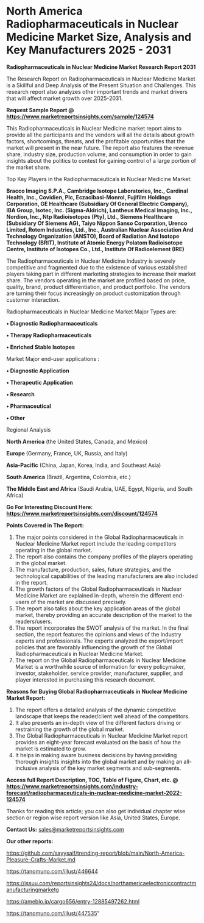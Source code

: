 # North America Radiopharmaceuticals in Nuclear Medicine Market Size, Analysis and Key Manufacturers 2025 - 2031

<strong>Radiopharmaceuticals in Nuclear Medicine Market Research Report 2031</strong>

The Research Report on Radiopharmaceuticals in Nuclear Medicine Market is a Skillful and Deep Analysis of the Present Situation and Challenges. This research report also analyzes other important trends and market drivers that will affect market growth over 2025-2031.

<strong>Request Sample Report @ <a href=https://www.marketreportsinsights.com/sample/124574>https://www.marketreportsinsights.com/sample/124574</a></strong>

This Radiopharmaceuticals in Nuclear Medicine market report aims to provide all the participants and the vendors will all the details about growth factors, shortcomings, threats, and the profitable opportunities that the market will present in the near future. The report also features the revenue share, industry size, production volume, and consumption in order to gain insights about the politics to contest for gaining control of a large portion of the market share.

Top Key Players in the Radiopharmaceuticals in Nuclear Medicine Market:

<strong>Bracco Imaging S.P.A., Cambridge Isotope Laboratories, Inc., Cardinal Health, Inc., Covidien, Plc, Eczacibasi-Monrol, Fujifilm Holdings Corporation, GE Healthcare (Subsidiary Of General Electric Company), IBA Group, Isotec, Inc. (Sigma-Aldrich), Lantheus Medical Imaging, Inc., Nordion, Inc., Ntp Radioisotopes (Pty), Ltd., Siemens Healthcare (Subsidiary Of Siemens AG), Taiyo Nippon Sanso Corporation, Urenco Limited, Rotem Industries, Ltd., Inc., Australian Nuclear Association And Technology Organization (ANSTO), Board of Radiation And Isotope Technology (BRIT), Institute of Atomic Energy Polatom Radioisotope Centre, Institute of Isotopes Co., Ltd., Institute Of Radioelement (IRE)</strong>

The Radiopharmaceuticals in Nuclear Medicine Industry is severely competitive and fragmented due to the existence of various established players taking part in different marketing strategies to increase their market share. The vendors operating in the market are profiled based on price, quality, brand, product differentiation, and product portfolio. The vendors are turning their focus increasingly on product customization through customer interaction.

Radiopharmaceuticals in Nuclear Medicine Market Major Types are:

<strong>• Diagnostic Radiopharmaceuticals

• Therapy Radiopharmaceuticals

• Enriched Stable Isotopes</strong>

Market Major end-user applications :

<strong>• Diagnostic Application

• Therapeutic Application

• Research

• Pharmaceutical

• Other</strong>

Regional Analysis

</u><strong><b>North America</b></strong> (the United States, Canada, and Mexico)

<strong><b>Europe </b></strong>(Germany, France, UK, Russia, and Italy)

<strong><b>Asia-Pacific</b></strong> (China, Japan, Korea, India, and Southeast Asia)

<strong><b>South America</b></strong> (Brazil, Argentina, Colombia, etc.)

<strong><b>The Middle East and Africa</b></strong> (Saudi Arabia, UAE, Egypt, Nigeria, and South Africa)

<strong>Go For Interesting Discount Here: <a href=https://www.marketreportsinsights.com/discount/124574>https://www.marketreportsinsights.com/discount/124574</a></strong>

<strong>Points Covered in The Report:</strong>
<ol>
  <li>The major points considered in the Global Radiopharmaceuticals in Nuclear Medicine Market report include the leading competitors operating in the global market.</li>
  <li>The report also contains the company profiles of the players operating in the global market.</li>
  <li>The manufacture, production, sales, future strategies, and the technological capabilities of the leading manufacturers are also included in the report.</li>
  <li>The growth factors of the Global Radiopharmaceuticals in Nuclear Medicine Market are explained in-depth, wherein the different end-users of the market are discussed precisely.</li>
  <li>The report also talks about the key application areas of the global market, thereby providing an accurate description of the market to the readers/users.</li>
  <li>The report incorporates the SWOT analysis of the market. In the final section, the report features the opinions and views of the industry experts and professionals. The experts analyzed the export/import policies that are favorably influencing the growth of the Global Radiopharmaceuticals in Nuclear Medicine Market.</li>
  <li>The report on the Global Radiopharmaceuticals in Nuclear Medicine Market is a worthwhile source of information for every policymaker, investor, stakeholder, service provider, manufacturer, supplier, and player interested in purchasing this research document.</li>
</ol>
<strong>Reasons for Buying Global Radiopharmaceuticals in Nuclear Medicine Market Report:</strong>

<ol>
  <li>The report offers a detailed analysis of the dynamic competitive landscape that keeps the reader/client well ahead of the competitors.</li>
  <li>It also presents an in-depth view of the different factors driving or restraining the growth of the global market.</li>
  <li>The Global Radiopharmaceuticals in Nuclear Medicine Market report provides an eight-year forecast evaluated on the basis of how the market is estimated to grow.</li>
  <li>It helps in making aware business decisions by having providing thorough insights insights into the global market and by making an all-inclusive analysis of the key market segments and sub-segments.</li>
</ol>
<strong>Access full Report Description, TOC, Table of Figure, Chart, etc. @ <a href=https://www.marketreportsinsights.com/industry-forecast/radiopharmaceuticals-in-nuclear-medicine-market-2022-124574>https://www.marketreportsinsights.com/industry-forecast/radiopharmaceuticals-in-nuclear-medicine-market-2022-124574</a></strong>


Thanks for reading this article; you can also get individual chapter wise section or region wise report version like Asia, United States, Europe.

<strong>Contact Us:</strong>
sales@marketreportsinsights.com

<strong>Our other reports:</strong>

<a href=https://github.com/sayysaif/trending-report/blob/main/North-America-Pleasure-Crafts-Market.md>https://github.com/sayysaif/trending-report/blob/main/North-America-Pleasure-Crafts-Market.md</a>

<a href=https://tanomuno.com/illust/446644>https://tanomuno.com/illust/446644</a>

<a href=https://issuu.com/reportsinsights24/docs/northamericaelectroniccontractmanufacturingmarketg>https://issuu.com/reportsinsights24/docs/northamericaelectroniccontractmanufacturingmarketg</a>

<a href=https://ameblo.jp/cargo656/entry-12885497262.html>https://ameblo.jp/cargo656/entry-12885497262.html</a>

<a href=https://tanomuno.com/illust/447535>https://tanomuno.com/illust/447535</a>"
